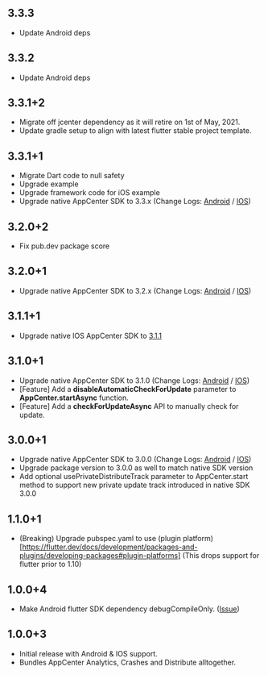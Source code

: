 ## 3.3.3

- Update Android deps

## 3.3.2

- Update Android deps

## 3.3.1+2

- Migrate off jcenter dependency as it will retire on 1st of May, 2021.
- Update gradle setup to align with latest flutter stable project template.

## 3.3.1+1

- Migrate Dart code to null safety
- Upgrade example
- Upgrade framework code for iOS example
- Upgrade native AppCenter SDK to 3.3.x (Change Logs: [Android](https://github.com/microsoft/appcenter-sdk-android/releases/tag/3.3.1) / [IOS](https://github.com/microsoft/appcenter-sdk-apple/releases/tag/3.3.4))

## 3.2.0+2

- Fix pub.dev package score

## 3.2.0+1

- Upgrade native AppCenter SDK to 3.2.x (Change Logs: [Android](https://github.com/microsoft/appcenter-sdk-android/releases/tag/3.2.1) / [IOS](https://github.com/microsoft/appcenter-sdk-apple/releases/tag/3.2.0))

## 3.1.1+1

- Upgrade native IOS AppCenter SDK to [3.1.1](https://github.com/microsoft/appcenter-sdk-apple/releases/tag/3.1.1)

## 3.1.0+1

- Upgrade native AppCenter SDK to 3.1.0 (Change Logs: [Android](https://github.com/microsoft/appcenter-sdk-android/releases/tag/3.1.0) / [IOS](https://github.com/microsoft/appcenter-sdk-apple/releases/tag/3.1.0))
- [Feature] Add a **disableAutomaticCheckForUpdate** parameter to **AppCenter.startAsync** function.
- [Feature] Add a **checkForUpdateAsync** API to manually check for update.

## 3.0.0+1

- Upgrade native AppCenter SDK to 3.0.0 (Change Logs: [Android](https://github.com/microsoft/appcenter-sdk-android/releases/tag/3.0.0) / [IOS](https://github.com/microsoft/appcenter-sdk-apple/releases/tag/3.0.0))
- Upgrade package version to 3.0.0 as well to match native SDK version
- Add optional usePrivateDistributeTrack parameter to AppCenter.start method to support new private update track introduced in native SDK 3.0.0

## 1.1.0+1

- (Breaking) Upgrade pubspec.yaml to use (plugin platform)[https://flutter.dev/docs/development/packages-and-plugins/developing-packages#plugin-platforms] (This drops support for flutter prior to 1.10)

## 1.0.0+4

- Make Android flutter SDK dependency debugCompileOnly. ([Issue](https://github.com/hanabi1224/flutter_appcenter_bundle/issues/5))

## 1.0.0+3

- Initial release with Android & IOS support.
- Bundles AppCenter Analytics, Crashes and Distribute alltogether.
